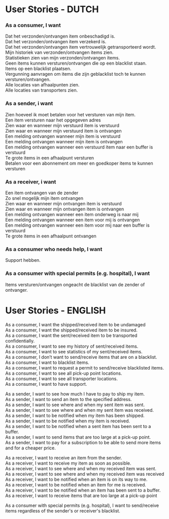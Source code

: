 # User Stories - DUTCH
### As a consumer, I want
Dat het verzonden/ontvangen item onbeschadigd is.  
Dat het verzonden/ontvangen item verzekerd is.  
Dat het verzonden/ontvangen item vertrouwelijk getransporteerd wordt.  
Mijn historiek van verzonden/ontvangen items zien.  
Statistieken zien van mijn verzonden/ontvangen items.  
Geen items kunnen versturen/ontvangen die op een blacklist staan.  
Items op een blacklist plaatsen.  
Vergunning aanvragen om items die zijn geblacklist toch te kunnen versturen/ontvangen.  
Alle locaties van afhaalpunten zien.  
Alle locaties van transporters zien.  

### As a sender, i want
Zien hoeveel ik moet betalen voor het versturen van mijn item.  
Een item versturen naar het opgegeven adres  
Zien waar en wanneer mijn verstuurd item is verstuurd  
Zien waar en wanneer mijn verstuurd item is ontvangen  
Een melding ontvangen wanneer mijn item is verstuurd  
Een melding ontvangen wanneer mijn item is ontvangen  
Een melding ontvangen wanneer een verstuurd item naar een buffer is verstuurd  
Te grote items in een afhaalpunt versturen  
Betalen voor een abonnement om meer en goedkoper items te kunnen versturen  

### As a receiver, i want
Een item ontvangen van de zender  
Zo snel mogelijk mijn item ontvangen  
Zien waar en wanneer mijn ontvangen item is verstuurd  
Zien waar en wanneer mijn ontvangen item is ontvangen  
Een melding ontvangen wanneer een item onderweg is naar mij  
Een melding ontvangen wanneer een item voor mij is ontvangen  
Een melding ontvangen wanneer een item voor mij naar een buffer is verstuurd  
Te grote items in een afhaalpunt ontvangen  

### As a consumer who needs help, I want
Support hebben.  
 
### As a consumer with special permits (e.g. hospital), I want
Items versturen/ontvangen ongeacht de blacklist van de zender of ontvanger.  


# User Stories - ENGLISH

As a consumer, I want the shipped/received item to be undamaged  
As a consumer, I want the shipped/received item to be insured.  
As a consumer, I want the sent/received item to be transported confidentially.  
As a consumer, I want to see my history of sent/received items.  
As a consumer, I want to see statistics of my sent/received items.  
As a consumer, I don’t want to send/receive items that are on a blacklist.  
As a consumer, I want to blacklist items.  
As a consumer, I want to request a permit to send/receive blacklisted items.  
As a consumer, I want to see all pick-up point locations.  
As a consumer, I want to see all transporter locations.  
As a consumer, I want to have support.  

As a sender, I want to see how much I have to pay to ship my item.  
As a sender, I want to send an item to the specified address.  
As a sender, I want to see where and when my sent item was sent.  
As a sender, I want to see where and when my sent item was received.  
As a sender, I want to be notified when my item has been shipped.  
As a sender, I want to be notified when my item is received.  
As a sender, I want to be notified when a sent item has been sent to a buffer.  
As a sender, I want to send items that are too large at a pick-up point.  
As a sender, I want to pay for a subscription to be able to send more items and for a cheaper price.  
 
As a receiver, I want to receive an item from the sender.  
As a receiver, I want to receive my item as soon as possible.  
As a receiver, I want to see where and when my received item was sent.  
As a receiver, I want to see where and when my received item was received  
As a receiver, I want to be notified when an item is on its way to me.  
As a receiver, I want to be notified when an item for me is received.  
As a receiver, I want to be notified when an item has been sent to a buffer.  
As a receiver, I want to receive  items that are too large at a pick-up point  

As a consumer with special permits (e.g. hospital), I want to send/receive items regardless of the sender's or receiver's blacklist.  
